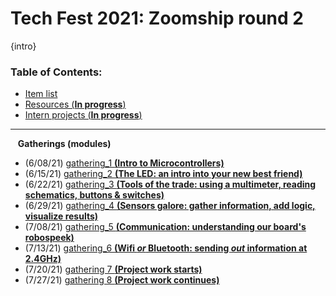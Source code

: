 # Tech Fest 2021: Zoomship round 2

{intro}

### Table of Contents:

- [Item list](https://github.com/practicaltech/TechFest/blob/master/2021/TechFest2021_ItemList.md)
- [Resources (**In progress**)](https://github.com/practicaltech/TechFest/blob/master/2021/Resources.md)
- [Intern projects (**In progress**)](https://github.com/practicaltech/TechFest/blob/master/2021/intern_projects/submitted_ideas.md)
-----------------------------
&nbsp;&nbsp; **Gatherings (modules)**
- (6/08/21) [gathering_1 **(Intro to Microcontrollers)**](https://github.com/practicaltech/TechFest/tree/master/2021/gathering_1)
- (6/15/21) [gathering_2 **(The LED: an intro into your new best friend)**](https://github.com/practicaltech/TechFest/tree/master/2021/gathering_2)
- (6/22/21) [gathering_3 **(Tools of the trade: using a multimeter, reading schematics, buttons & switches)**](https://github.com/practicaltech/TechFest/tree/master/2021/gathering_3)
- (6/29/21) [gathering_4 **(Sensors galore: gather information, add logic, visualize results)**](https://github.com/practicaltech/TechFest/tree/master/2021/gathering_4)
- (7/08/21) [gathering_5 **(Communication: understanding our board's robospeek)**](https://github.com/practicaltech/TechFest/blob/master/2021/gathering_5)
- (7/13/21) [gathering_6 **(Wifi *or* Bluetooth: sending *out* information at 2.4GHz)**](https://github.com/practicaltech/TechFest/blob/master/2021/gathering_6)
- (7/20/21) [gathering 7 **(Project work starts)**]()
- (7/27/21) [gathering 8 **(Project work continues)**]()
